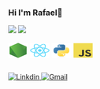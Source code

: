 ### Hi I'm Rafael👋

<div>
  <a href="https://beacons.ai/reaper2700"></a>
  <img height="180em" src="https://github-readme-stats.vercel.app/api?username=Reaper2700&show_icons=true&theme=dracula&include_all_commits=true&count_private=true"/>
  <img height="180em" src="https://github-readme-stats.vercel.app/api/top-langs/?username=Reaper2700&layout=compact&langs_count-16&theme=dracula"/>
</div>

<div style="display: inline-block;"><br>
  <img align="center" alt="nodejs" height="30" width="40"
    src="https://raw.githubusercontent.com/devicons/devicon/master/icons/nodejs/nodejs-original.svg" />
  <img align="center" alt="react" height="30" width="40"
    src="https://raw.githubusercontent.com/devicons/devicon/master/icons/react/react-original.svg">
  <img align="center" alt="python-language" height="30" width="40"
    src="https://raw.githubusercontent.com/devicons/devicon/master/icons/python/python-original.svg">
  <img align="center" alt="javascript-language" height="30" width="40"
    src="https://raw.githubusercontent.com/devicons/devicon/master/icons/javascript/javascript-original.svg">
</div>

##

<div>
  <a href="https://www.linkedin.com/in/rafael-pereira-4b5399232">
    <img alt="Linkdin"
      src="https://img.shields.io/badge/LinkedIn-0077B5?style=for-the-badge&logo=linkedin&logoColor=white" />
  </a>
  <a href="mailto:rafaell_b.p@edu.unifor.br">
    <img alt="Gmail" src="https://img.shields.io/badge/Gmail-D14836?style=for-the-badge&logo=gmail&logoColor=white" />
  </a>
</div>
